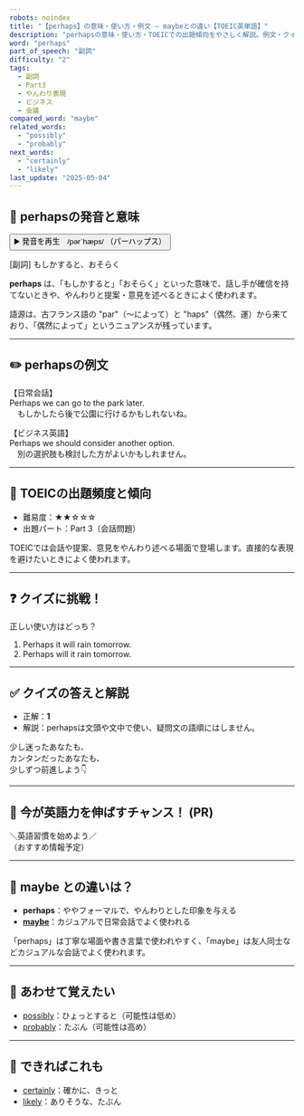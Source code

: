 ```yaml
---
robots: noindex
title: "【perhaps】の意味・使い方・例文 ― maybeとの違い【TOEIC英単語】"
description: "perhapsの意味・使い方・TOEICでの出題傾向をやさしく解説。例文・クイズ付きでmaybeとの違いもわかりやすく学べます。"
word: "perhaps"
part_of_speech: "副詞"
difficulty: "2"
tags:
  - 副詞
  - Part3
  - やんわり表現
  - ビジネス
  - 会議
compared_word: "maybe"
related_words:
  - "possibly"
  - "probably"
next_words:
  - "certainly"
  - "likely"
last_update: "2025-05-04"
---
```


## 🔰 perhapsの発音と意味

<button class="play-audio" onclick="playTTS('perhaps')">
  <span class="play-audio-main">
    ▶️ 発音を再生　/pərˈhæps/
  </span>
  <span class="play-audio-sub">
    （パーハップス）
  </span>
</button>

[副詞] もしかすると、おそらく

**perhaps** は、「もしかすると」「おそらく」といった意味で、話し手が確信を持てないときや、やんわりと提案・意見を述べるときによく使われます。

語源は、古フランス語の "par"（～によって）と "haps"（偶然、運）から来ており、「偶然によって」というニュアンスが残っています。

---

## ✏️ perhapsの例文

【日常会話】  
Perhaps we can go to the park later.  
　もしかしたら後で公園に行けるかもしれないね。

【ビジネス英語】  
Perhaps we should consider another option.  
　別の選択肢も検討した方がよいかもしれません。

---

## 🎯 TOEICの出題頻度と傾向

- 難易度：★★☆☆☆
- 出題パート：Part 3（会話問題）

TOEICでは会話や提案、意見をやんわり述べる場面で登場します。直接的な表現を避けたいときによく使われます。

---

## ❓ クイズに挑戦！

正しい使い方はどっち？

1. Perhaps it will rain tomorrow.  
2. Perhaps will it rain tomorrow.

---

## ✅ クイズの答えと解説

- 正解：**1**
- 解説：perhapsは文頭や文中で使い、疑問文の語順にはしません。

少し迷ったあなたも、  
カンタンだったあなたも、  
少しずつ前進しよう👇️

---

## 🚀 今が英語力を伸ばすチャンス！ (PR)

<div class="info-center">
＼英語習慣を始めよう／<br>  
（おすすめ情報予定）
</div>

---

## 🤔  maybe との違いは？

- **perhaps**：ややフォーマルで、やんわりとした印象を与える
- **[maybe](/maybe)**：カジュアルで日常会話でよく使われる

「perhaps」は丁寧な場面や書き言葉で使われやすく、「maybe」は友人同士などカジュアルな会話でよく使われます。

---

## 🧩 あわせて覚えたい

- [possibly](/possibly)：ひょっとすると（可能性は低め）
- [probably](/probably)：たぶん（可能性は高め）

---

## 📖 できればこれも

- [certainly](/certainly)：確かに、きっと
- [likely](/likely)：ありそうな、たぶん

<!-- cvid: aid05_bid13 -->
